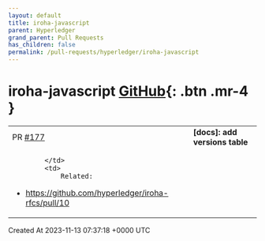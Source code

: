 ```yaml
---
layout: default
title: iroha-javascript
parent: Hyperledger
grand_parent: Pull Requests
has_children: false
permalink: /pull-requests/hyperledger/iroha-javascript
---
```


# iroha-javascript <span class="fs-3 right-align">[GitHub](https://github.com/hyperledger/iroha-javascript){: .btn .mr-4 }</span>


<div>
    <table>
        <tr>
            <td>
                PR <a href="https://github.com/hyperledger/iroha-javascript/pull/177" class=".btn">#177</a>
            </td>
            <td>
                <b>
                    [docs]: add versions table
                </b>
            </td>
        </tr>
        <tr>
            <td>
                
            </td>
            <td>
                Related: 

- https://github.com/hyperledger/iroha-rfcs/pull/10
            </td>
        </tr>
    </table>
    <div class="right-align">
        Created At 2023-11-13 07:37:18 +0000 UTC
    </div>
</div>

